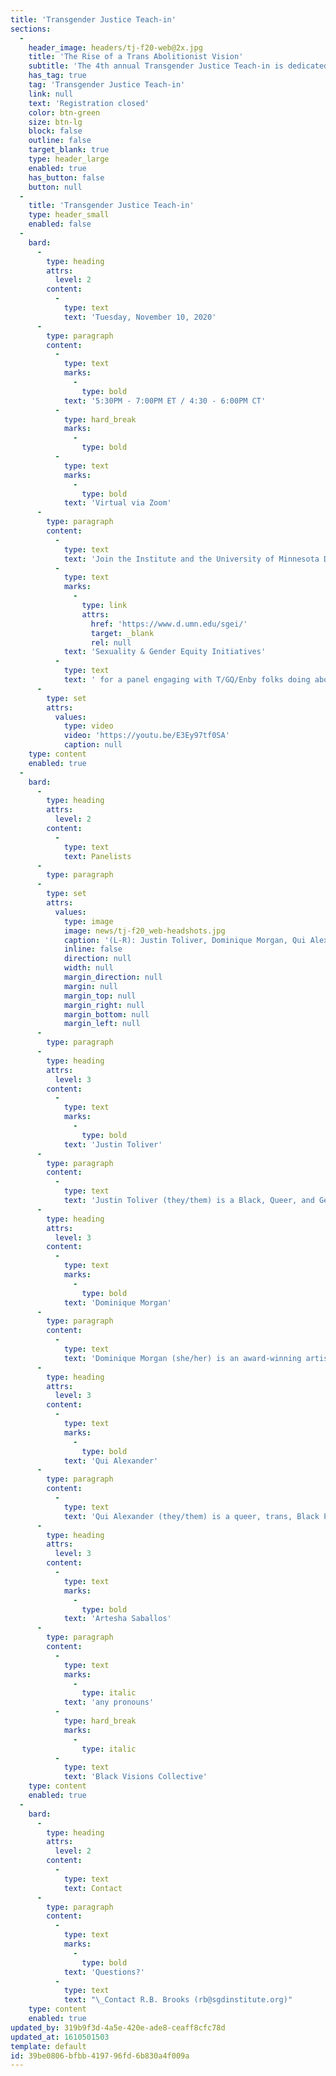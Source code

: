```yaml
---
title: 'Transgender Justice Teach-in'
sections:
  -
    header_image: headers/tj-f20-web@2x.jpg
    title: 'The Rise of a Trans Abolitionist Vision'
    subtitle: 'The 4th annual Transgender Justice Teach-in is dedicated to centering trans, nonbinary, and intersex knowledge, experiences, and liberation.'
    has_tag: true
    tag: 'Transgender Justice Teach-in'
    link: null
    text: 'Registration closed'
    color: btn-green
    size: btn-lg
    block: false
    outline: false
    target_blank: true
    type: header_large
    enabled: true
    has_button: false
    button: null
  -
    title: 'Transgender Justice Teach-in'
    type: header_small
    enabled: false
  -
    bard:
      -
        type: heading
        attrs:
          level: 2
        content:
          -
            type: text
            text: 'Tuesday, November 10, 2020'
      -
        type: paragraph
        content:
          -
            type: text
            marks:
              -
                type: bold
            text: '5:30PM - 7:00PM ET / 4:30 - 6:00PM CT'
          -
            type: hard_break
            marks:
              -
                type: bold
          -
            type: text
            marks:
              -
                type: bold
            text: 'Virtual via Zoom'
      -
        type: paragraph
        content:
          -
            type: text
            text: 'Join the Institute and the University of Minnesota Duluth''s '
          -
            type: text
            marks:
              -
                type: link
                attrs:
                  href: 'https://www.d.umn.edu/sgei/'
                  target: _blank
                  rel: null
            text: 'Sexuality & Gender Equity Initiatives'
          -
            type: text
            text: ' for a panel engaging with T/GQ/Enby folks doing abolition work and organizing around/against state-sanctioned violence. In conversation with folks doing incredible work across the region, we aim to highlight efforts in the Midwest and emphasize the connections between both queer/trans justice and abolitionist organizing.'
      -
        type: set
        attrs:
          values:
            type: video
            video: 'https://youtu.be/E3Ey97tf0SA'
            caption: null
    type: content
    enabled: true
  -
    bard:
      -
        type: heading
        attrs:
          level: 2
        content:
          -
            type: text
            text: Panelists
      -
        type: paragraph
      -
        type: set
        attrs:
          values:
            type: image
            image: news/tj-f20_web-headshots.jpg
            caption: '(L-R): Justin Toliver, Dominique Morgan, Qui Alexander, and Ar''tesha Saballos'
            inline: false
            direction: null
            width: null
            margin_direction: null
            margin: null
            margin_top: null
            margin_right: null
            margin_bottom: null
            margin_left: null
      -
        type: paragraph
      -
        type: heading
        attrs:
          level: 3
        content:
          -
            type: text
            marks:
              -
                type: bold
            text: 'Justin Toliver'
      -
        type: paragraph
        content:
          -
            type: text
            text: 'Justin Toliver (they/them) is a Black, Queer, and Gender Non-Conforming facilitator, trainer, and educator currently serving as the Assistant Director of the Gender and Sexuality Center for Queer and Trans Life at the University Minnesota - Twin Cities. Justin completed their Bachelors of Science from Central Michigan University and received their Masters of Arts in Student Affairs Administration in Higher Education from Ball State University. Justin is also a community organizer, abolitionist, and creative based in Minneapolis, Minnesota. Justin deeply believes in the power of community and approaches all aspects of their work from a human centered, imagination driven, and Black Queer Feminist lens.'
      -
        type: heading
        attrs:
          level: 3
        content:
          -
            type: text
            marks:
              -
                type: bold
            text: 'Dominique Morgan'
      -
        type: paragraph
        content:
          -
            type: text
            text: 'Dominique Morgan (she/her) is an award-winning artist, activist, and TEDx speaker. As the Executive Director of Black and Pink, the largest prison abolitionist organization in the United States. She works daily to dismantle the systems that perpetuate violence on LGBTQ/GNC people and individuals living with HIV/AIDS. Partnering her lived experience of being impacted by mass incarceration (including 18 months in solitary confinement), with a decade of change-making artistry, advocacy, and background in public health, she continues to work in spaces of sex education, radical self-care, and transformative youth development with intentions of dismantling the prison industrial complex and its impact on our communities. Ms. Morgan is a 2020 Ten Outstanding Young Americans Award recipient, NAACP Freedom Fighter Award recipient, and 2020 JM Kaplan Innovation Prize recipient. She is currently completing her capstone project for studies in the Georgetown University - System Involved LGBTQ Youth Scholar Program.'
      -
        type: heading
        attrs:
          level: 3
        content:
          -
            type: text
            marks:
              -
                type: bold
            text: 'Qui Alexander'
      -
        type: paragraph
        content:
          -
            type: text
            text: 'Qui Alexander (they/them) is a queer, trans, Black Puerto Rican scholar, educator, organizer, and consultant based in Minneapolis. They are currently a PhD candidate in Education, Curriculum and Instruction with a focus on Culture and Teaching at the University of Minnesota. Their work and scholarship centers queer Black feminist thought, transformative justice, abolition and healing justice. Believing the personal is political, their work strives to focus on personal liberation and healing to make movement work more sustainable.'
      -
        type: heading
        attrs:
          level: 3
        content:
          -
            type: text
            marks:
              -
                type: bold
            text: 'Artesha Saballos'
      -
        type: paragraph
        content:
          -
            type: text
            marks:
              -
                type: italic
            text: 'any pronouns'
          -
            type: hard_break
            marks:
              -
                type: italic
          -
            type: text
            text: 'Black Visions Collective'
    type: content
    enabled: true
  -
    bard:
      -
        type: heading
        attrs:
          level: 2
        content:
          -
            type: text
            text: Contact
      -
        type: paragraph
        content:
          -
            type: text
            marks:
              -
                type: bold
            text: 'Questions?'
          -
            type: text
            text: "\_Contact R.B. Brooks (rb@sgdinstitute.org)"
    type: content
    enabled: true
updated_by: 319b9f3d-4a5e-420e-ade8-ceaff8cfc78d
updated_at: 1610501503
template: default
id: 39be0806-bfbb-4197-96fd-6b830a4f009a
---
```

